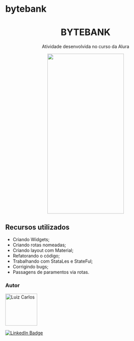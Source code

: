 # bytebank

<h1 align="center">BYTEBANK</h1>

<p align="center"> Atividade desenvolvida no curso da Alura</p>

<p align="center">
<img width="240" height="500" src="assets/images/BytBank.gif"/>


</p>

## Recursos utilizados

- Criando Widgets;
- Criando rotas nomeadas;
- Criando layout com Material;
- Refatorando o código;
- Trabalhando com StataLes e StateFul;
- Corrigindo bugs;
- Passagens de paramentos via rotas.


### Autor

<img alt="Luiz Carlos" title="Luiz Carlos" src="https://avatars.githubusercontent.com/u/29442285?s=96&v=4" height="100" width="100" />

[![LinkedIn Badge](https://img.shields.io/badge/-LUIZ_CARLOS-blue?style=flat-square&logo=Linkedin&logoColor=white&link=https://www.linkedin.com/in/luizzlcs/)](https://www.linkedin.com/in/luizzlcs/)

